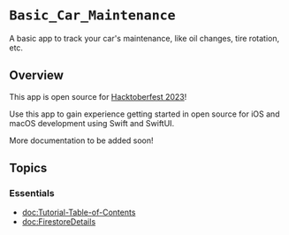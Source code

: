 # ``Basic_Car_Maintenance``

A basic app to track your car's maintenance, like oil changes, tire rotation, etc.

## Overview

This app is open source for [Hacktoberfest 2023](https://hacktoberfest.com/)! 

Use this app to gain experience getting started in open source for iOS and macOS development using Swift and SwiftUI.

More documentation to be added soon!

## Topics

### Essentials
- <doc:Tutorial-Table-of-Contents>
- <doc:FirestoreDetails>
